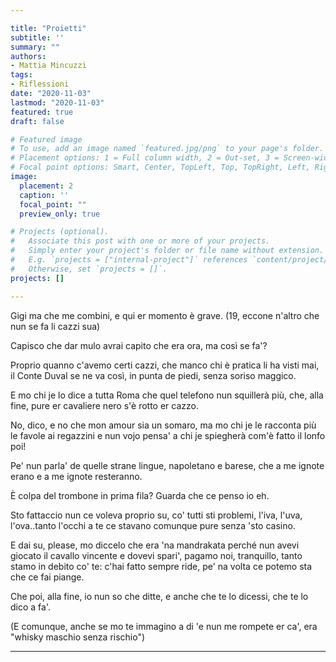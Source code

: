 ```yaml
---

title: "Proietti"
subtitle: ''
summary: ""
authors:
- Mattia Mincuzzi
tags:
- Riflessioni
date: "2020-11-03"
lastmod: "2020-11-03"
featured: true
draft: false

# Featured image
# To use, add an image named `featured.jpg/png` to your page's folder.
# Placement options: 1 = Full column width, 2 = Out-set, 3 = Screen-width
# Focal point options: Smart, Center, TopLeft, Top, TopRight, Left, Right, BottomLeft, Bottom, BottomRight
image:
  placement: 2
  caption: ''
  focal_point: ""
  preview_only: true

# Projects (optional).
#   Associate this post with one or more of your projects.
#   Simply enter your project's folder or file name without extension.
#   E.g. `projects = ["internal-project"]` references `content/project/deep-learning/index.md`.
#   Otherwise, set `projects = []`.
projects: []

---
```


Gigi ma che me combini, e qui er momento è grave. (19, eccone n'altro che nun se fa li cazzi sua)

Capisco che dar mulo avrai capito che era ora, ma così se fa'? 

Proprio quanno c'avemo certi cazzi, che manco chi è pratica li ha visti mai, il Conte Duval se ne va così, in punta de piedi, senza soriso maggico. 

E mo chi je lo dice a tutta Roma che quel telefono nun squillerà più, che, alla fine, pure er cavaliere nero s'è rotto er cazzo.

No, dico, e no che mon amour sia un somaro, ma mo chi je le racconta più le favole ai regazzini e nun vojo pensa' a chi je spiegherà com'è fatto il lonfo poi!

Pe' nun parla' de quelle strane lingue, napoletano e barese, che a me ignote erano e a me ignote resteranno.

È colpa del trombone in prima fila? Guarda che ce penso io eh.

Sto fattaccio nun ce voleva proprio su, co' tutti sti problemi, l'iva, l'uva, l'ova..tanto l'occhi a te ce stavano comunque pure senza 'sto casino.

E dai su, please, mo diccelo che era 'na mandrakata perché nun avevi giocato il cavallo vincente e dovevi spari', pagamo noi, tranquillo, tanto stamo in debito co' te: c'hai fatto sempre ride, pe' na volta ce potemo sta che ce fai piange.
 
Che poi, alla fine, io nun so che ditte, e anche che te lo dicessi, che te lo dico a fa'. 

(E comunque, anche se mo te immagino a di 'e nun me rompete er ca', era "whisky maschio senza rischio")


---
